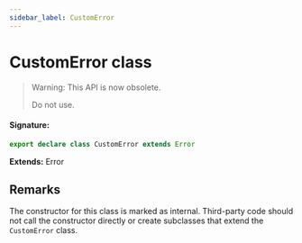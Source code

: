 ```yaml
---
sidebar_label: CustomError
---
```


# CustomError class

> Warning: This API is now obsolete.
>
> Do not use.

#### Signature:

```typescript
export declare class CustomError extends Error
```

**Extends:** Error

## Remarks

The constructor for this class is marked as internal. Third-party code should not call the constructor directly or create subclasses that extend the `CustomError` class.
